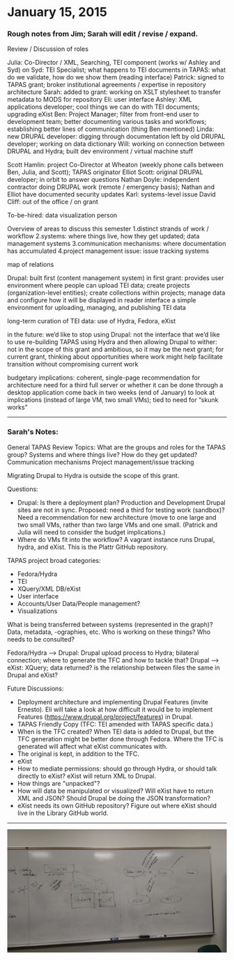 # January 15, 2015

### Rough notes from Jim; Sarah will edit / revise / expand.

Review / Discussion of roles

Julia: Co-Director / XML, Searching, TEI component (works w/ Ashley and Syd) on 
Syd: TEI Specialist; what happens to TEI documents in TAPAS: what do we validate, how do we show them (reading interface)
Patrick: signed to TAPAS grant; broker institutional agreements / expertise in repository architecture
Sarah: added to grant: working on XSLT stylesheet to transfer metadata to MODS for repository
Eli: user interface 
Ashley: XML applications developer; cool things we can do with TEI documents; upgrading eXist
Ben: Project Manager; filter from front-end user to development team; better documenting various tasks and workflows; establishing better lines of communication (thing Ben mentioned)
Linda: new DRUPAL developer: digging through documentation left by old DRUPAL developer; working on data dictionary
Will: working on connection between DRUPAL and Hydra; built dev environment / virtual machine stuff

Scott Hamlin: project Co-Director at Wheaton (weekly phone calls between Ben, Julia, and Scott); TAPAS originator
Elliot Scott: original DRUPAL developer; in orbit to answer questions
Nathan Doyle: independent contractor doing DRUPAL work (remote / emergency basis); Nathan and Elliot have documented security updates
Karl: systems-level issue
David Cliff: out of the office / on grant

To-be-hired: data visualization person

Overview of areas to discuss this semester
1.distinct strands of work / workflow
2.systems: where things live, how they get updated; data management systems 3.communication mechanisms: where documentation has accumulated
4.project management issue: issue tracking systems

map of relations

Drupal: built first (content management system) in first grant: provides user environment where people can upload TEI data; create projects (organization-level entities); create collections within projects; manage data and configure how it will be displayed in reader interface
a simple environment for uploading, managing, and publishing TEI data

long-term curation of TEI data: use of Hydra, Fedora, eXist

in the future: we’d like to stop using Drupal: not the interface that we’d like to use
re-building TAPAS using Hydra and then allowing Drupal to wither: not in the scope of this grant and ambitious, so it may be the next grant; for current grant, thinking about opportunities where work might help facilitate transition without compromising current work

budgetary implications: coherent, single-page recommendation for architecture
need for a third full server or whether it can be done through a desktop application
come back in two weeks (end of January) to look at implications (instead of large VM, two small VMs); tied to need for “skunk works”
***
### Sarah's Notes:

General TAPAS Review Topics:
What are the groups and roles for the TAPAS group?
Systems and where things live? How do they get updated?
Communication mechanisms
Project management/issue tracking

Migrating Drupal to Hydra is outside the scope of this grant.

Questions:
* Drupal: Is there a deployment plan? Production and Development Drupal sites are not in sync. Proposed: need a third for testing work (sandbox)? Need a recommendation for new architecture (move to one large and two small VMs, rather than two large VMs and one small. (Patrick and Julia will need to consider the budget implications.)
* Where do VMs fit into the workflow? A vagrant instance runs Drupal, hydra, and eXist. This is the Plattr GitHub repository.

TAPAS project broad categories:
* Fedora/Hydra
* TEI
* XQuery/XML DB/eXist
* User interface
* Accounts/User Data/People management?
* Visualizations

What is being transferred between systems (represented in the graph)? Data, metadata, -ographies, etc. Who is working on these things? Who needs to be consulted?

Fedora/Hydra --> Drupal: Drupal upload process to Hydra; bilateral connection; where to generate the TFC and how to tackle that?
Drupal --> eXist: XQuery; data returned? is the relationship between files the same in Drupal and eXist?

Future Discussions:
* Deployment architecture and implementing Drupal Features (invite Ernesto). Eli will take a look at how difficult it would be to implement Features (https://www.drupal.org/project/features) in Drupal. 
* TAPAS Friendly Copy (TFC: TEI amended with TAPAS specific data.)
 * When is the TFC created? When TEI data is added to Drupal, but the TFC generation might be better done through Fedora. Where the TFC is generated will affect what eXist communicates with.
 * The original is kept, in addition to the TFC.
* eXist
 * How to mediate permissions: should go through Hydra, or should talk directly to eXist? eXist will return XML to Drupal.
 * How things are "unpacked"?
 * How will data be manipulated or visualized? Will eXist have to return XML and JSON? Should Drupal be doing the JSON transformation?
 * eXist needs its own GitHub repository? Figure out where eXist should live in the Library GitHub world.

***
![White Board - January 15, 2015](https://raw.githubusercontent.com/sarahjeansweeney/various_files/master/DSG/TAPAS/2015-01-15_02.jpg)
